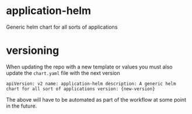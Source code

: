 # application-helm
Generic helm chart for all sorts of applications


# versioning 

When updating the repo with a new template or values you must also update the `chart.yaml` file with the next version

`apiVersion: v2
name: application-helm
description: A generic helm chart for all sort of applications
version: {new-version}`

The above will have to be automated as part of the workflow at some point in the future.
